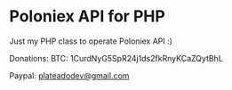 # Poloniex API for PHP
Just my PHP class to operate Poloniex API :)

Donations:
BTC: 1CurdNyG5SpR24j1ds2fkRnyKCaZQytBhL

Paypal: plateadodev@gmail.com